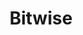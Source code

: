 ---
layout: song
id: 50
title: Bitwise
artist: Kraedt
genre: Electro Trance
image: Clockwork.jpg
buy-able: true
downloadable: true
yt-id: dFhjEZOB3BE
itunes: https://music.apple.com/us/album/clockwork-single/1500103259
beatport:
gplay: https://play.google.com/store/music/album/Kraedt_Clockwork?id=Bwzj7tiwvlqnllebqzvnmvvhjwe&hl=en_US
amazon: https://www.amazon.com/Clockwork-Kraedt/dp/B0851XZP8F/ref=sr_1_1
spotify: https://open.spotify.com/album/5j4WVQOaWcooZJTgG1fvxg
license: 1
---